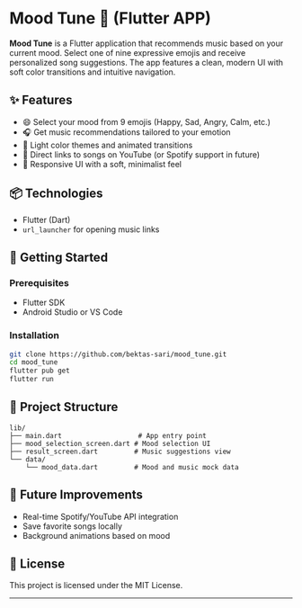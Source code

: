 # Mood Tune 🎵 (Flutter APP)

**Mood Tune** is a Flutter application that recommends music based on your current mood. Select one of nine expressive emojis and receive personalized song suggestions. 
The app features a clean, modern UI with soft color transitions and intuitive navigation.

## ✨ Features

* 😄 Select your mood from 9 emojis (Happy, Sad, Angry, Calm, etc.)
* 🎧 Get music recommendations tailored to your emotion
* 🌈 Light color themes and animated transitions
* 🔗 Direct links to songs on YouTube (or Spotify support in future)
* 📱 Responsive UI with a soft, minimalist feel

## 📦 Technologies

* Flutter (Dart)
* `url_launcher` for opening music links

## 🚀 Getting Started

### Prerequisites

* Flutter SDK
* Android Studio or VS Code

### Installation

```bash
git clone https://github.com/bektas-sari/mood_tune.git
cd mood_tune
flutter pub get
flutter run
```

## 📁 Project Structure

```
lib/
├── main.dart                   # App entry point
├── mood_selection_screen.dart # Mood selection UI
├── result_screen.dart         # Music suggestions view
└── data/
    └── mood_data.dart         # Mood and music mock data
```

## 🔮 Future Improvements

* Real-time Spotify/YouTube API integration
* Save favorite songs locally
* Background animations based on mood

## 📄 License

This project is licensed under the MIT License.

---






